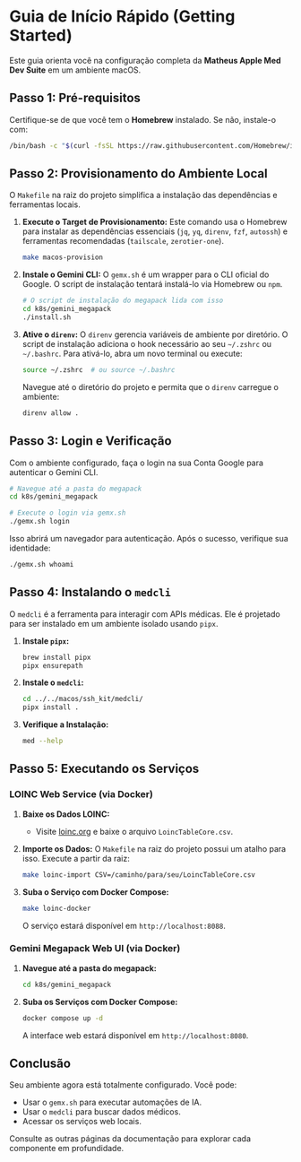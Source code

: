 # Guia de Início Rápido (Getting Started)

Este guia orienta você na configuração completa da **Matheus Apple Med Dev Suite** em um ambiente macOS.

## Passo 1: Pré-requisitos

Certifique-se de que você tem o **Homebrew** instalado. Se não, instale-o com:
```bash
/bin/bash -c "$(curl -fsSL https://raw.githubusercontent.com/Homebrew/install/HEAD/install.sh)"
```

## Passo 2: Provisionamento do Ambiente Local

O `Makefile` na raiz do projeto simplifica a instalação das dependências e ferramentas locais.

1.  **Execute o Target de Provisionamento:**
    Este comando usa o Homebrew para instalar as dependências essenciais (`jq`, `yq`, `direnv`, `fzf`, `autossh`) e ferramentas recomendadas (`tailscale`, `zerotier-one`).

    ```bash
    make macos-provision
    ```

2.  **Instale o Gemini CLI:**
    O `gemx.sh` é um wrapper para o CLI oficial do Google. O script de instalação tentará instalá-lo via Homebrew ou `npm`.

    ```bash
    # O script de instalação do megapack lida com isso
    cd k8s/gemini_megapack
    ./install.sh
    ```

3.  **Ative o `direnv`:**
    O `direnv` gerencia variáveis de ambiente por diretório. O script de instalação adiciona o hook necessário ao seu `~/.zshrc` ou `~/.bashrc`. Para ativá-lo, abra um novo terminal ou execute:

    ```bash
    source ~/.zshrc  # ou source ~/.bashrc
    ```

    Navegue até o diretório do projeto e permita que o `direnv` carregue o ambiente:
    ```bash
    direnv allow .
    ```

## Passo 3: Login e Verificação

Com o ambiente configurado, faça o login na sua Conta Google para autenticar o Gemini CLI.

```bash
# Navegue até a pasta do megapack
cd k8s/gemini_megapack

# Execute o login via gemx.sh
./gemx.sh login
```

Isso abrirá um navegador para autenticação. Após o sucesso, verifique sua identidade:

```bash
./gemx.sh whoami
```

## Passo 4: Instalando o `medcli`

O `medcli` é a ferramenta para interagir com APIs médicas. Ele é projetado para ser instalado em um ambiente isolado usando `pipx`.

1.  **Instale `pipx`:**
    ```bash
    brew install pipx
    pipx ensurepath
    ```

2.  **Instale o `medcli`:**
    ```bash
    cd ../../macos/ssh_kit/medcli/
    pipx install .
    ```

3.  **Verifique a Instalação:**
    ```bash
    med --help
    ```

## Passo 5: Executando os Serviços

### LOINC Web Service (via Docker)

1.  **Baixe os Dados LOINC:**
    - Visite [loinc.org](https://loinc.org/downloads/loinc/) e baixe o arquivo `LoincTableCore.csv`.

2.  **Importe os Dados:**
    O `Makefile` na raiz do projeto possui um atalho para isso. Execute a partir da raiz:
    ```bash
    make loinc-import CSV=/caminho/para/seu/LoincTableCore.csv
    ```

3.  **Suba o Serviço com Docker Compose:**
    ```bash
    make loinc-docker
    ```
    O serviço estará disponível em `http://localhost:8088`.

### Gemini Megapack Web UI (via Docker)

1.  **Navegue até a pasta do megapack:**
    ```bash
    cd k8s/gemini_megapack
    ```

2.  **Suba os Serviços com Docker Compose:**
    ```bash
    docker compose up -d
    ```
    A interface web estará disponível em `http://localhost:8080`.

## Conclusão

Seu ambiente agora está totalmente configurado. Você pode:
- Usar o `gemx.sh` para executar automações de IA.
- Usar o `medcli` para buscar dados médicos.
- Acessar os serviços web locais.

Consulte as outras páginas da documentação para explorar cada componente em profundidade.
